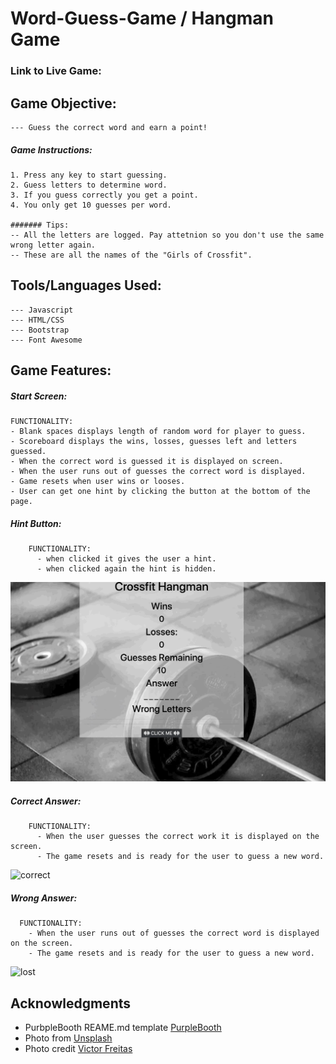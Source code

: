 # Word-Guess-Game / Hangman Game

### Link to Live Game: 

## Game Objective:
```
--- Guess the correct word and earn a point!
```
##### Game Instructions:
```
1. Press any key to start guessing.
2. Guess letters to determine word.
3. If you guess correctly you get a point.
4. You only get 10 guesses per word.

####### Tips:
-- All the letters are logged. Pay attetnion so you don't use the same wrong letter again.
-- These are all the names of the "Girls of Crossfit".
```
## Tools/Languages Used:
```
--- Javascript
--- HTML/CSS
--- Bootstrap
--- Font Awesome
```
## Game Features:

##### Start Screen:

```
FUNCTIONALITY:
- Blank spaces displays length of random word for player to guess.
- Scoreboard displays the wins, losses, guesses left and letters guessed.
- When the correct word is guessed it is displayed on screen.
- When the user runs out of guesses the correct word is displayed.
- Game resets when user wins or looses.
- User can get one hint by clicking the button at the bottom of the page.
```
##### Hint Button:
```
    FUNCTIONALITY:
      - when clicked it gives the user a hint.
      - when clicked again the hint is hidden.
```
![Hint Button](assets/images/clickMe.gif)

##### Correct Answer:
```
    FUNCTIONALITY:
      - When the user guesses the correct work it is displayed on the screen.
      - The game resets and is ready for the user to guess a new word.
```
![correct](assets/images/correct.gif)

##### Wrong Answer:
```
  FUNCTIONALITY:
    - When the user runs out of guesses the correct word is displayed on the screen.
    - The game resets and is ready for the user to guess a new word. 
```
![lost](assets/images/lost.gif)



## Acknowledgments

* PurbpleBooth REAME.md template [PurpleBooth](https://gist.github.com/PurpleBooth/109311bb0361f32d87a2)
* Photo from [Unsplash](https://unsplash.com/)
* Photo credit [Victor Freitas](https://unsplash.com/@victorfreitas)


